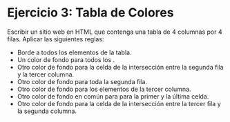 # Ejercicio 3: Tabla de Colores
Escribir un sitio web en HTML que contenga una tabla de 4 columnas por 4 filas. Aplicar las siguientes reglas:
- Borde a todos los elementos de la tabla.
- Un color de fondo para todos los <td>.
- Otro color de fondo para la celda de la intersección entre la segunda fila y la tercer columna.
- Otro color de fondo para toda la segunda fila.
- Otro color de fondo para los elementos de la tercer columna.
- Otro color de fondo en común para para la primer y la última celda.
- Otro color de fondo para la celda de la intersección entre la tercer fila y la segunda columna.